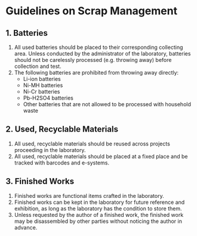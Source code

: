 # Guidelines on Scrap Management

## 1. Batteries

1. All used batteries should be placed to their corresponding collecting area. Unless conducted by the administrator of the laboratory, batteries should not be carelessly processed (e.g. throwing away) before collection and test.
2. The following batteries are prohibited from throwing away directly:
    - Li-ion batteries
    - Ni-MH batteries
    - Ni-Cr batteries
    - Pb-H2SO4 batteries
    - Other batteries that are not allowed to be processed with household waste

## 2. Used, Recyclable Materials

1. All used, recyclable materials should be reused across projects proceeding in the laboratory.
2. All used, recyclable materials should be placed at a fixed place and be tracked with barcodes and e-systems.

## 3. Finished Works

1. Finished works are functional items crafted in the laboratory.
2. Finished works can be kept in the laboratory for future reference and exhibition, as long as the laboratory has the condition to store them.
3. Unless requested by the author of a finished work, the finished work may be disassembled by other parties without noticing the author in advance.
